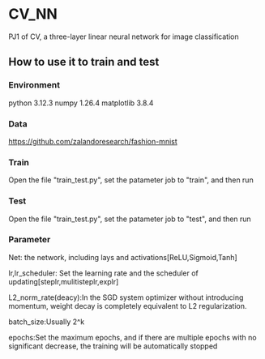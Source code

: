 # CV_NN
PJ1 of CV, a three-layer linear neural network for image classification

## How to use it to train and test

### Environment
python                    3.12.3
numpy                     1.26.4
matplotlib                3.8.4 

### Data 
https://github.com/zalandoresearch/fashion-mnist

### Train
Open the file "train_test.py", set the patameter job to "train", and then run

### Test
Open the file "train_test.py", set the patameter job to "test", and then run

### Parameter
Net: the network, including lays and activations\[ReLU,Sigmoid,Tanh\]

lr,lr_scheduler: Set the learning rate and the scheduler of updating\[steplr,mulitisteplr,explr\]

L2_norm_rate(deacy):In the SGD system optimizer without introducing momentum, weight decay is completely equivalent to L2 regularization.

batch_size:Usually 2^k

epochs:Set the maximum epochs, and if there are multiple epochs with no significant decrease, the training will be automatically stopped
